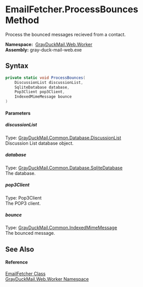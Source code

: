 EmailFetcher.ProcessBounces Method
==================================
Process the bounced messages recieved from a contact.

  **Namespace:**  [GrayDuckMail.Web.Worker][1]  
  **Assembly:** gray-duck-mail-web.exe

Syntax
------

```csharp
private static void ProcessBounces(
	DiscussionList discussionList,
	SqliteDatabase database,
	Pop3Client pop3Client,
	IndexedMimeMessage bounce
)
```

#### Parameters

##### *discussionList*
Type: [GrayDuckMail.Common.Database.DiscussionList][2]  
 Discussion List database object.

##### *database*
Type: [GrayDuckMail.Common.Database.SqliteDatabase][3]  
 The database.

##### *pop3Client*
Type: Pop3Client  
 The POP3 client.

##### *bounce*
Type: [GrayDuckMail.Common.IndexedMimeMessage][4]  
 The bounced message.


See Also
--------

#### Reference
[EmailFetcher Class][5]  
[GrayDuckMail.Web.Worker Namespace][1]  

[1]: ../README.md
[2]: ../../GrayDuckMail.Common.Database/DiscussionList/README.md
[3]: ../../GrayDuckMail.Common.Database/SqliteDatabase/README.md
[4]: ../../GrayDuckMail.Common/IndexedMimeMessage/README.md
[5]: README.md